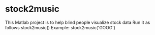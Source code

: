 # stock2music
This Matlab project is to help blind people visualize stock data
Run it as follows
stock2music(<ticker-symbol>)
Example: stock2music('GOOG')

